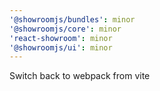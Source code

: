 ```yaml
---
'@showroomjs/bundles': minor
'@showroomjs/core': minor
'react-showroom': minor
'@showroomjs/ui': minor
---
```


Switch back to webpack from vite
